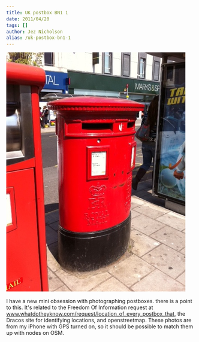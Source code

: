 ```yaml
---
title: UK postbox BN1 1
date: 2011/04/20
tags: []
author: Jez Nicholson
alias: /uk-postbox-bn1-1
---
```

<p><div class='p_embed p_image_embed'>
<a href="/media/getfile/files.posterous.com/jnicho02/GCWrUiGELDU6yghBwgDE3MNMao2a8xm35fk8Ps3bstmOt39AeAF9a4h4XoFF/photo.jpg"><img alt="Photo" height="640" src="/media/getfile/files.posterous.com/jnicho02/JIOHJZsQHaEai651zSCLz8GaIPjRiXvb7aDKWzIqw2E6ovaxmmnSNlWwmQxv/photo.jpg.scaled.500.jpg" width="478" /></a>
</div>
</p>

I have a new mini obsession with photographing postboxes. there is a point to this. It's related to the Freedom Of Information request at <a href="http://www.whatdotheyknow.com/request/location_of_every_postbox_that">www.whatdotheyknow.com/request/location_of_every_postbox_that</a>, the Dracos site for identifying locations, and openstreetmap. These photos are from my iPhone with GPS turned on, so it should be possible to match them up with nodes on OSM.
